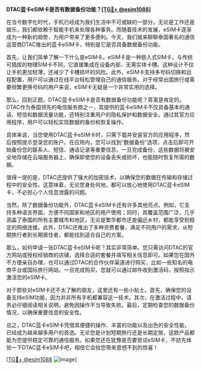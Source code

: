 **DTAC蓝卡eSIM卡是否有数据备份功能？[[TG💪+ @esim1088](https://t.me/s/esim1088)]**

在当今数字化时代，手机已经成为我们生活中不可或缺的一部分。无论是工作还是娱乐，我们都依赖于智能手机来处理各种事务。而随着技术的发展，eSIM卡逐渐成为一种新的趋势，为用户带来了更多便利。今天，我们就来聊聊泰国著名的通信运营商DTAC推出的蓝卡eSIM卡，特别是它是否具备数据备份功能。

首先，让我们简单了解一下什么是eSIM卡。eSIM卡是一种嵌入式SIM卡，与传统可插拔的物理SIM卡不同，它直接集成在设备内部，无需实体卡槽。这种设计不仅让手机更加轻薄，还减少了卡槽损坏的风险。此外，eSIM卡支持多号码切换和远程配置，用户可以通过在线平台轻松管理自己的通信服务。对于经常出国旅行或需要频繁更换号码的用户来说，eSIM卡无疑是一个非常实用的选择。

那么，回到正题，DTAC蓝卡eSIM卡是否有数据备份功能呢？答案是肯定的。DTAC作为泰国领先的电信服务商之一，其提供的蓝卡eSIM卡不仅具备基本的通话、短信和数据流量功能，还特别注重用户的隐私保护和数据安全。通过其官方应用程序，用户可以轻松实现数据的备份和恢复操作。

具体来说，当您使用DTAC蓝卡eSIM卡时，只需下载并安装官方的应用程序，然后按照提示登录您的账户。在应用内，您可以找到“数据备份”选项，点击后即可开始备份您的联系人、短信、通话记录等重要信息。一旦完成备份，这些数据将被安全地存储在云端服务器上，确保即使您的设备丢失或损坏，也能随时恢复所需的数据。

值得一提的是，DTAC还提供了强大的加密技术，以确保您的数据在传输和存储过程中的安全性。这意味着，无论您身处何地，都可以放心地使用DTAC蓝卡eSIM卡，不必担心个人信息泄露的问题。

当然，除了数据备份功能外，DTAC蓝卡eSIM卡还有许多其他亮点。例如，它支持多种语言界面，方便不同国家和地区的用户使用；同时，其覆盖范围广泛，几乎涵盖了泰国的所有主要城市和地区，无论是繁华都市还是偏远乡村，都能享受到稳定的网络连接。此外，DTAC还推出了多种资费套餐，满足不同用户的需求，从短期旅行者到长期居住者，都能找到适合自己的方案。

那么，如何申请一张DTAC蓝卡eSIM卡呢？其实非常简单。您只需访问DTAC的官方网站或授权经销商的店铺，选择合适的套餐并填写相关信息即可。如果您在国外不方便亲自办理，也可以通过DTAC的合作伙伴渠道进行购买，比如一些知名的电商平台或国际旅行网站。一旦完成购买，您就可以通过邮件收到激活码，按照指示激活您的eSIM卡。

对于那些对eSIM卡还不太了解的朋友，这里还有一些小贴士。首先，确保您的设备支持eSIM功能，因为并非所有手机都兼容这一技术。其次，在激活过程中，请务必仔细阅读相关说明，避免因操作不当导致失败。最后，定期检查您的数据备份情况，以确保重要信息的安全性。

总之，DTAC蓝卡eSIM卡凭借其便捷的操作、丰富的功能以及出色的安全性能，已经成为越来越多用户的首选。无论您是计划短期旅行还是长期定居，这款产品都能为您提供稳定可靠的通信服务。如果您还在犹豫是否要尝试eSIM卡，不妨先体验一下DTAC蓝卡eSIM卡吧，相信它会给您带来意想不到的惊喜！

[[TG💪+ @esim1088](https://t.me/s/esim1088) ![Image](https://i.postimg.cc/4NQfJmqS/Snipaste-2025-05-13-00-14-12.png)]